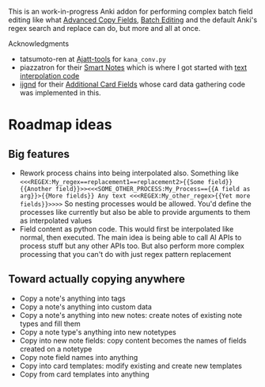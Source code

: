 This is an work-in-progress Anki addon for performing complex batch field editing like what [Advanced Copy Fields](https://ankiweb.net/shared/info/1898445115), [Batch Editing](https://ankiweb.net/shared/info/291119185) and the default Anki's regex search and replace can do, but more and all at once.

Acknowledgments
- tatsumoto-ren at [Ajatt-tools](https://github.com/Ajatt-Tools) for `kana_conv.py`
- piazzatron for their [Smart Notes](https://ankiweb.net/shared/info/1531888719) which is where I got started with [text interpolation code](https://github.com/piazzatron/anki-smart-notes/blob/main/src/prompts.py#L138)
- [ijgnd](https://github.com/ijgnd) for their [Additional Card Fields](https://ankiweb.net/shared/info/744725736) whose card data gathering code was implemented in this.

# Roadmap ideas

## Big features
- Rework process chains into being interpolated also. Something like `<<<REGEX:My_regex==replacement1==replacement2>{{Some field}} {{Another field}}>><<<SOME_OTHER_PROCESS:My_Process=={{A field as arg}}>{{More fields}} Any text <<<REGEX:My_other_regex>{{Yet more fields}}>>>>` So nesting processes would be allowed. You'd define the processes like currently but also be able to provide arguments to them as interpolated values
- Field content as python code. This would first be interpolated like normal, then executed. The main idea is being able to call AI APIs to process stuff but any other APIs too. But also perform more complex processing that you can't do with just regex pattern replacement

## Toward actually copying anywhere
- Copy a note's anything into tags
- Copy a note's anything into custom data
- Copy a note's anything into new notes: create notes of existing note types and fill them
- Copy a note type's anything into new notetypes
- Copy into new note fields: copy content becomes the names of fields created on a notetype
- Copy note field names into anything
- Copy into card templates: modify existing and create new templates
- Copy from card templates into anything
